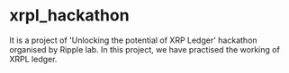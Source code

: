 # xrpl_hackathon

It is a project of 'Unlocking the potential of XRP Ledger' hackathon organised by Ripple lab. In this project, we have practised the working of XRPL ledger.  
